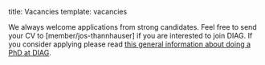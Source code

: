 title: Vacancies
template: vacancies

We always welcome applications from strong candidates. Feel free to send your CV to [member/jos-thannhauser] if you are interested to join DIAG. If you consider applying please read [this general information about doing a PhD at DIAG](/doing-a-phd-at-diag).
